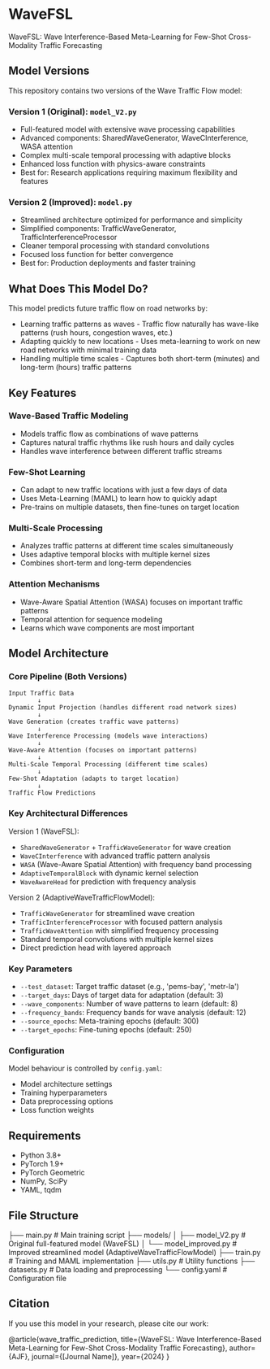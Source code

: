 # WaveFSL

WaveFSL: Wave Interference-Based Meta-Learning for Few-Shot Cross-Modality Traffic Forecasting

## Model Versions

This repository contains two versions of the Wave Traffic Flow model:

### Version 1 (Original): `model_V2.py`
- Full-featured model with extensive wave processing capabilities
- Advanced components: SharedWaveGenerator, WaveCInterference, WASA attention
- Complex multi-scale temporal processing with adaptive blocks
- Enhanced loss function with physics-aware constraints
- Best for: Research applications requiring maximum flexibility and features

### Version 2 (Improved): `model.py` 
- Streamlined architecture optimized for performance and simplicity
- Simplified components: TrafficWaveGenerator, TrafficInterferenceProcessor
- Cleaner temporal processing with standard convolutions
- Focused loss function for better convergence
- Best for: Production deployments and faster training

## What Does This Model Do?

This model predicts future traffic flow on road networks by:
- Learning traffic patterns as waves - Traffic flow naturally has wave-like patterns (rush hours, congestion waves, etc.)
- Adapting quickly to new locations - Uses meta-learning to work on new road networks with minimal training data
- Handling multiple time scales - Captures both short-term (minutes) and long-term (hours) traffic patterns

## Key Features

### Wave-Based Traffic Modeling
- Models traffic flow as combinations of wave patterns
- Captures natural traffic rhythms like rush hours and daily cycles
- Handles wave interference between different traffic streams

### Few-Shot Learning
- Can adapt to new traffic locations with just a few days of data
- Uses Meta-Learning (MAML) to learn how to quickly adapt
- Pre-trains on multiple datasets, then fine-tunes on target location

### Multi-Scale Processing
- Analyzes traffic patterns at different time scales simultaneously
- Uses adaptive temporal blocks with multiple kernel sizes
- Combines short-term and long-term dependencies

### Attention Mechanisms
- Wave-Aware Spatial Attention (WASA) focuses on important traffic patterns
- Temporal attention for sequence modeling
- Learns which wave components are most important

## Model Architecture

### Core Pipeline (Both Versions)
```
Input Traffic Data
        ↓
Dynamic Input Projection (handles different road network sizes)
        ↓
Wave Generation (creates traffic wave patterns)
        ↓
Wave Interference Processing (models wave interactions)
        ↓
Wave-Aware Attention (focuses on important patterns)
        ↓
Multi-Scale Temporal Processing (different time scales)
        ↓
Few-Shot Adaptation (adapts to target location)
        ↓
Traffic Flow Predictions
```

### Key Architectural Differences

Version 1 (WaveFSL):
- `SharedWaveGenerator` + `TrafficWaveGenerator` for wave creation
- `WaveCInterference` with advanced traffic pattern analysis
- `WASA` (Wave-Aware Spatial Attention) with frequency band processing
- `AdaptiveTemporalBlock` with dynamic kernel selection
- `WaveAwareHead` for prediction with frequency analysis

Version 2 (AdaptiveWaveTrafficFlowModel):
- `TrafficWaveGenerator` for streamlined wave creation
- `TrafficInterferenceProcessor` with focused pattern analysis
- `TrafficWaveAttention` with simplified frequency processing
- Standard temporal convolutions with multiple kernel sizes
- Direct prediction head with layered approach



### Key Parameters
- `--test_dataset`: Target traffic dataset (e.g., 'pems-bay', 'metr-la')
- `--target_days`: Days of target data for adaptation (default: 3)
- `--wave_components`: Number of wave patterns to learn (default: 8)
- `--frequency_bands`: Frequency bands for wave analysis (default: 12)
- `--source_epochs`: Meta-training epochs (default: 300)
- `--target_epochs`: Fine-tuning epochs (default: 250)

### Configuration
Model behaviour is controlled by `config.yaml`:
- Model architecture settings
- Training hyperparameters
- Data preprocessing options
- Loss function weights

## Requirements

- Python 3.8+
- PyTorch 1.9+
- PyTorch Geometric
- NumPy, SciPy
- YAML, tqdm

## File Structure

├── main.py                    # Main training script
├── models/
│   ├── model_V2.py           # Original full-featured model (WaveFSL)
│   └── model_improved.py     # Improved streamlined model (AdaptiveWaveTrafficFlowModel)
├── train.py                  # Training and MAML implementation
├── utils.py                  # Utility functions
├── datasets.py               # Data loading and preprocessing
└── config.yaml               # Configuration file



## Citation

If you use this model in your research, please cite our work:

@article{wave_traffic_prediction,
  title={WaveFSL: Wave Interference-Based Meta-Learning for Few-Shot Cross-Modality Traffic Forecasting},
  author={AJF},
  journal={[Journal Name]},
  year={2024}
}
